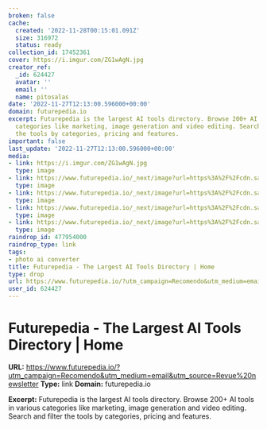 ```yaml
---
broken: false
cache:
  created: '2022-11-28T00:15:01.091Z'
  size: 316972
  status: ready
collection_id: 17452361
cover: https://i.imgur.com/ZG1wAgN.jpg
creator_ref:
  _id: 624427
  avatar: ''
  email: ''
  name: pitosalas
date: '2022-11-27T12:13:00.596000+00:00'
domain: futurepedia.io
excerpt: Futurepedia is the largest AI tools directory. Browse 200+ AI tools in various
  categories like marketing, image generation and video editing. Search and filter
  the tools by categories, pricing and features.
important: false
last_update: '2022-11-27T12:13:00.596000+00:00'
media:
- link: https://i.imgur.com/ZG1wAgN.jpg
  type: image
- link: https://www.futurepedia.io/_next/image?url=https%3A%2F%2Fcdn.sanity.io%2Fimages%2Fu0v1th4q%2Fproduction%2F59dcd09473d07eddbff3628ff37cf655205a1eaa-1863x939.jpg&w=3840&q=75
  type: image
- link: https://www.futurepedia.io/_next/image?url=https%3A%2F%2Fcdn.sanity.io%2Fimages%2Fu0v1th4q%2Fproduction%2Fa57107051aee68eaae125e33ba35c8c34df61c65-1680x876.png&w=3840&q=75
  type: image
- link: https://www.futurepedia.io/_next/image?url=https%3A%2F%2Fcdn.sanity.io%2Fimages%2Fu0v1th4q%2Fproduction%2F1667d98352c37ae7d207a2e6fe99811f2845a535-1811x888.jpg&w=3840&q=75
  type: image
- link: https://www.futurepedia.io/_next/image?url=https%3A%2F%2Fcdn.sanity.io%2Fimages%2Fu0v1th4q%2Fproduction%2F689248e5548da38a27a4611a7f55f8eac214158d-1680x876.png&w=3840&q=75
  type: image
raindrop_id: 477954000
raindrop_type: link
tags:
- photo ai converter
title: Futurepedia - The Largest AI Tools Directory | Home
type: drop
url: https://www.futurepedia.io/?utm_campaign=Recomendo&utm_medium=email&utm_source=Revue%20newsletter
user_id: 624427
---
```


# Futurepedia - The Largest AI Tools Directory | Home

**URL:** https://www.futurepedia.io/?utm_campaign=Recomendo&utm_medium=email&utm_source=Revue%20newsletter
**Type:** link
**Domain:** futurepedia.io

**Excerpt:** Futurepedia is the largest AI tools directory. Browse 200+ AI tools in various categories like marketing, image generation and video editing. Search and filter the tools by categories, pricing and features.
